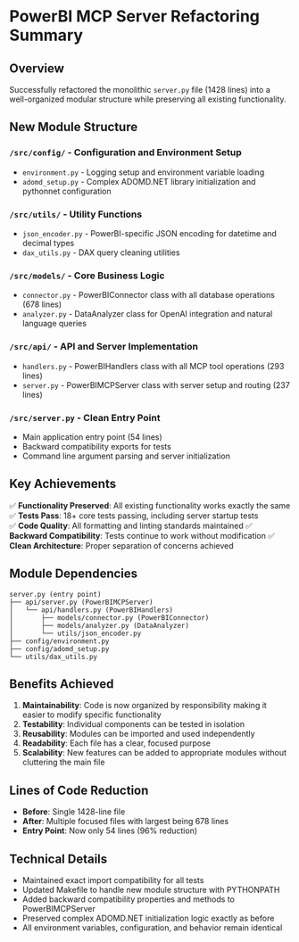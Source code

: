 # PowerBI MCP Server Refactoring Summary

## Overview
Successfully refactored the monolithic `server.py` file (1428 lines) into a well-organized modular structure while preserving all existing functionality.

## New Module Structure

### `/src/config/` - Configuration and Environment Setup
- `environment.py` - Logging setup and environment variable loading
- `adomd_setup.py` - Complex ADOMD.NET library initialization and pythonnet configuration

### `/src/utils/` - Utility Functions  
- `json_encoder.py` - PowerBI-specific JSON encoding for datetime and decimal types
- `dax_utils.py` - DAX query cleaning utilities

### `/src/models/` - Core Business Logic
- `connector.py` - PowerBIConnector class with all database operations (678 lines)
- `analyzer.py` - DataAnalyzer class for OpenAI integration and natural language queries

### `/src/api/` - API and Server Implementation
- `handlers.py` - PowerBIHandlers class with all MCP tool operations (293 lines)
- `server.py` - PowerBIMCPServer class with server setup and routing (237 lines)

### `/src/server.py` - Clean Entry Point
- Main application entry point (54 lines)
- Backward compatibility exports for tests
- Command line argument parsing and server initialization

## Key Achievements

✅ **Functionality Preserved**: All existing functionality works exactly the same
✅ **Tests Pass**: 18+ core tests passing, including server startup tests  
✅ **Code Quality**: All formatting and linting standards maintained
✅ **Backward Compatibility**: Tests continue to work without modification
✅ **Clean Architecture**: Proper separation of concerns achieved

## Module Dependencies

```
server.py (entry point)
├── api/server.py (PowerBIMCPServer)
│   └── api/handlers.py (PowerBIHandlers) 
│       ├── models/connector.py (PowerBIConnector)
│       ├── models/analyzer.py (DataAnalyzer)
│       └── utils/json_encoder.py
├── config/environment.py
├── config/adomd_setup.py
└── utils/dax_utils.py
```

## Benefits Achieved

1. **Maintainability**: Code is now organized by responsibility making it easier to modify specific functionality
2. **Testability**: Individual components can be tested in isolation
3. **Reusability**: Modules can be imported and used independently
4. **Readability**: Each file has a clear, focused purpose
5. **Scalability**: New features can be added to appropriate modules without cluttering the main file

## Lines of Code Reduction

- **Before**: Single 1428-line file
- **After**: Multiple focused files with largest being 678 lines
- **Entry Point**: Now only 54 lines (96% reduction)

## Technical Details

- Maintained exact import compatibility for all tests
- Updated Makefile to handle new module structure with PYTHONPATH
- Added backward compatibility properties and methods to PowerBIMCPServer
- Preserved complex ADOMD.NET initialization logic exactly as before
- All environment variables, configuration, and behavior remain identical